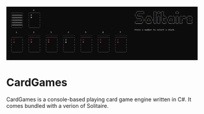 ![Solitaire screenshot](https://github.com/ntwiles/CardGames/blob/master/images/Capture.PNG)
# CardGames
CardGames is a console-based playing card game engine written in C#. It comes bundled with a verion of Solitaire.
